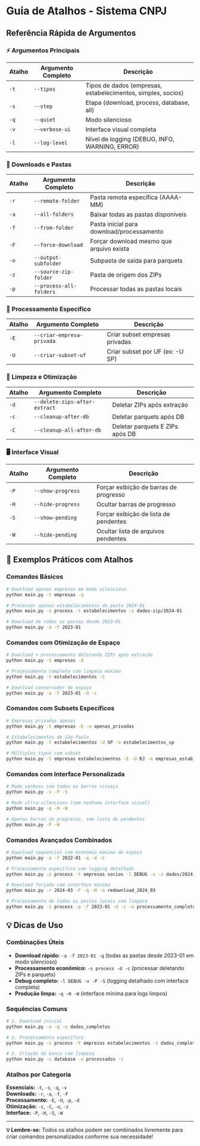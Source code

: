 # Guia de Atalhos - Sistema CNPJ

## Referência Rápida de Argumentos

### ⚡ Argumentos Principais
| Atalho | Argumento Completo | Descrição |
|--------|-------------------|-----------|
| `-t` | `--tipos` | Tipos de dados (empresas, estabelecimentos, simples, socios) |
| `-s` | `--step` | Etapa (download, process, database, all) |
| `-q` | `--quiet` | Modo silencioso |
| `-v` | `--verbose-ui` | Interface visual completa |
| `-l` | `--log-level` | Nível de logging (DEBUG, INFO, WARNING, ERROR) |

### 📁 Downloads e Pastas
| Atalho | Argumento Completo | Descrição |
|--------|-------------------|-----------|
| `-r` | `--remote-folder` | Pasta remota específica (AAAA-MM) |
| `-a` | `--all-folders` | Baixar todas as pastas disponíveis |
| `-f` | `--from-folder` | Pasta inicial para download/processamento |
| `-F` | `--force-download` | Forçar download mesmo que arquivo exista |
| `-o` | `--output-subfolder` | Subpasta de saída para parquets |
| `-z` | `--source-zip-folder` | Pasta de origem dos ZIPs |
| `-p` | `--process-all-folders` | Processar todas as pastas locais |

### 🎯 Processamento Específico
| Atalho | Argumento Completo | Descrição |
|--------|-------------------|-----------|
| `-E` | `--criar-empresa-privada` | Criar subset empresas privadas |
| `-U` | `--criar-subset-uf` | Criar subset por UF (ex: -U SP) |

### 🧹 Limpeza e Otimização
| Atalho | Argumento Completo | Descrição |
|--------|-------------------|-----------|
| `-d` | `--delete-zips-after-extract` | Deletar ZIPs após extração |
| `-c` | `--cleanup-after-db` | Deletar parquets após DB |
| `-C` | `--cleanup-all-after-db` | Deletar parquets E ZIPs após DB |

### 🖥️ Interface Visual
| Atalho | Argumento Completo | Descrição |
|--------|-------------------|-----------|
| `-P` | `--show-progress` | Forçar exibição de barras de progresso |
| `-H` | `--hide-progress` | Ocultar barras de progresso |
| `-S` | `--show-pending` | Forçar exibição de lista de pendentes |
| `-W` | `--hide-pending` | Ocultar lista de arquivos pendentes |

## 📝 Exemplos Práticos com Atalhos

### Comandos Básicos
```bash
# Download apenas empresas em modo silencioso
python main.py -t empresas -q

# Processar apenas estabelecimentos da pasta 2024-01
python main.py -s process -t estabelecimentos -z dados-zip/2024-01

# Download de todas as pastas desde 2023-01
python main.py -a -f 2023-01
```

### Comandos com Otimização de Espaço
```bash
# Download + processamento deletando ZIPs após extração
python main.py -t empresas -d

# Processamento completo com limpeza máxima
python main.py -t estabelecimentos -C

# Download conservador de espaço
python main.py -a -f 2023-01 -d -c
```

### Comandos com Subsets Específicos
```bash
# Empresas privadas apenas
python main.py -t empresas -E -o apenas_privadas

# Estabelecimentos de São Paulo
python main.py -t estabelecimentos -U SP -o estabelecimentos_sp

# Múltiplos tipos com subset
python main.py -t empresas estabelecimentos -E -U RJ -o empresas_estab_rj
```

### Comandos com Interface Personalizada
```bash
# Modo verboso com todas as barras visuais
python main.py -v -P -S

# Modo ultra-silencioso (sem nenhuma interface visual)
python main.py -q -H -W

# Apenas barras de progresso, sem lista de pendentes
python main.py -P -W
```

### Comandos Avançados Combinados
```bash
# Download sequencial com economia máxima de espaço
python main.py -a -f 2022-01 -q -d -C

# Processamento específico com logging detalhado
python main.py -s process -t empresas socios -l DEBUG -v -z dados/2024-01 -o empresas_socios_2024

# Download forçado com interface mínima
python main.py -r 2024-03 -F -q -H -o redownload_2024_03

# Processamento de todas as pastas locais com limpeza
python main.py -s process -p -f 2023-01 -d -c -o processamento_completo
```

## 💡 Dicas de Uso

### Combinações Úteis
- **Download rápido:** `-a -f 2023-01 -q` (todas as pastas desde 2023-01 em modo silencioso)
- **Processamento econômico:** `-s process -d -c` (processar deletando ZIPs e parquets)
- **Debug completo:** `-l DEBUG -v -P -S` (logging detalhado com interface completa)
- **Produção limpa:** `-q -H -W` (interface mínima para logs limpos)

### Sequências Comuns
```bash
# 1. Download inicial
python main.py -a -q -o dados_completos

# 2. Processamento específico  
python main.py -s process -t empresas estabelecimentos -z dados_completos -o processados

# 3. Criação de banco com limpeza
python main.py -s database -o processados -c
```

### Atalhos por Categoria
**Essenciais:** `-t`, `-s`, `-q`, `-v`  
**Downloads:** `-r`, `-a`, `-f`, `-F`  
**Processamento:** `-E`, `-U`, `-p`, `-d`  
**Otimização:** `-c`, `-C`, `-o`, `-z`  
**Interface:** `-P`, `-H`, `-S`, `-W`  

---

**💡 Lembre-se:** Todos os atalhos podem ser combinados livremente para criar comandos personalizados conforme sua necessidade! 